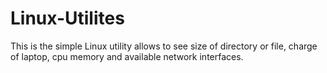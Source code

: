 # Linux-Utilites
This is the simple Linux utility allows to see size of directory or file, charge of laptop, cpu memory and available network interfaces.
